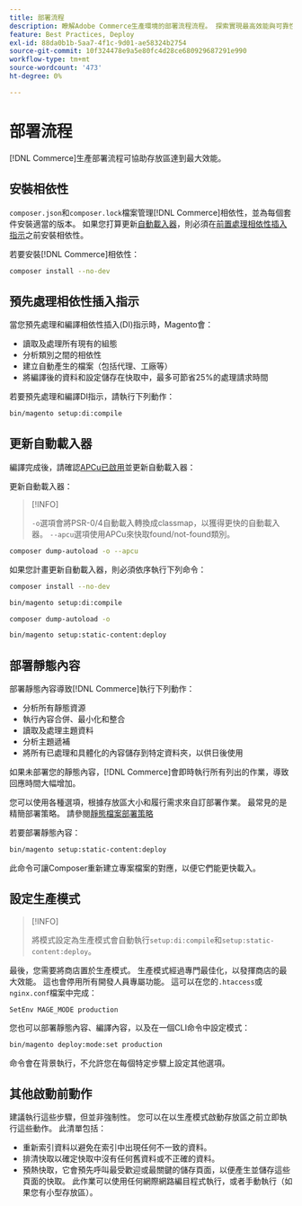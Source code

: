```yaml
---
title: 部署流程
description: 瞭解Adobe Commerce生產環境的部署流程流程。 探索實現最高效能與可靠性的步驟。
feature: Best Practices, Deploy
exl-id: 88da0b1b-5aa7-4f1c-9d01-ae58324b2754
source-git-commit: 10f324478e9a5e80fc4d28ce680929687291e990
workflow-type: tm+mt
source-wordcount: '473'
ht-degree: 0%

---
```


# 部署流程

[!DNL Commerce]生產部署流程可協助存放區達到最大效能。

## 安裝相依性

`composer.json`和`composer.lock`檔案管理[!DNL Commerce]相依性，並為每個套件安裝適當的版本。 如果您打算更新[自動載入器](#preprocess-dependency-injection-instructions)，則必須在[前置處理相依性插入指示](#update-the-autoloader)之前安裝相依性。

若要安裝[!DNL Commerce]相依性：

```bash
composer install --no-dev
```

## 預先處理相依性插入指示

當您預先處理和編譯相依性插入(DI)指示時，Magento會：

* 讀取及處理所有現有的組態
* 分析類別之間的相依性
* 建立自動產生的檔案（包括代理、工廠等）
* 將編譯後的資料和設定儲存在快取中，最多可節省25%的處理請求時間

若要預先處理和編譯DI指示，請執行下列動作：

```bash
bin/magento setup:di:compile
```

## 更新自動載入器

編譯完成後，請確認[APCu已啟用](../performance/software.md#php-settings)並更新自動載入器：

更新自動載入器：

>[!INFO]
>
>`-o`選項會將PSR-0/4自動載入轉換成classmap，以獲得更快的自動載入器。 `--apcu`選項使用APCu來快取found/not-found類別。

```bash
composer dump-autoload -o --apcu
```

如果您計畫更新自動載入器，則必須依序執行下列命令：

```bash
composer install --no-dev
```

```bash
bin/magento setup:di:compile
```

```bash
composer dump-autoload -o
```

```bash
bin/magento setup:static-content:deploy
```

## 部署靜態內容

部署靜態內容導致[!DNL Commerce]執行下列動作：

* 分析所有靜態資源
* 執行內容合併、最小化和整合
* 讀取及處理主題資料
* 分析主題遞補
* 將所有已處理和具體化的內容儲存到特定資料夾，以供日後使用

如果未部署您的靜態內容，[!DNL Commerce]會即時執行所有列出的作業，導致回應時間大幅增加。

您可以使用各種選項，根據存放區大小和履行需求來自訂部署作業。 最常見的是精簡部署策略。 請參閱[靜態檔案部署策略](../configuration/cli/static-view-file-strategy.md)

若要部署靜態內容：

```bash
bin/magento setup:static-content:deploy
```

此命令可讓Composer重新建立專案檔案的對應，以便它們能更快載入。

## 設定生產模式

>[!INFO]
>
>將模式設定為生產模式會自動執行`setup:di:compile`和`setup:static-content:deploy`。

最後，您需要將商店置於生產模式。 生產模式經過專門最佳化，以發揮商店的最大效能。 這也會停用所有開發人員專屬功能。 這可以在您的`.htaccess`或`nginx.conf`檔案中完成：

`SetEnv MAGE_MODE production`

您也可以部署靜態內容、編譯內容，以及在一個CLI命令中設定模式：

```bash
bin/magento deploy:mode:set production
```

命令會在背景執行，不允許您在每個特定步驟上設定其他選項。

## 其他啟動前動作

建議執行這些步驟，但並非強制性。 您可以在以生產模式啟動存放區之前立即執行這些動作。 此清單包括：

* 重新索引資料以避免在索引中出現任何不一致的資料。
* 排清快取以確定快取中沒有任何舊資料或不正確的資料。
* 預熱快取，它會預先呼叫最受歡迎或最關鍵的儲存頁面，以便產生並儲存這些頁面的快取。 此作業可以使用任何網際網路編目程式執行，或者手動執行（如果您有小型存放區）。

